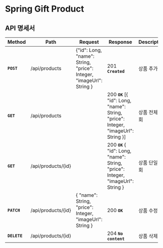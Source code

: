 # Spring Gift Product

## API 명세서

| **Method** | **Path** | **Request**                                                         | **Response**                                                                        | **Description** |
| --- | --- |---------------------------------------------------------------------|-------------------------------------------------------------------------------------| --- |
| **`POST`** | /api/products | {"id": Long, "name": String, "price": Integer, "imageUrl": String } | 201 **`Created`**                                                                   | 상품 추가 |
| **`GET`** | /api/products |                                                                     | 200 **`OK`** [{ "id": Long, "name": String, "price": Integer, "imageUrl": String }] | 상품 전체 조회 |
| **`GET`** | /api/products/{id} |                                                                     | 200 **`OK`** { "id": Long, "name": String, "price": Integer, "imageUrl": String  }  | 상품 단일 조회 |  
| **`PATCH`** | /api/products/{id} | { "name": String, "price": Integer, "imageUrl": String } | 200 **`OK`** | 상품 수정 |
| **`DELETE`** | /api/products/{id} |                                                                     | 204 **`No content`** | 상품 삭제 |
